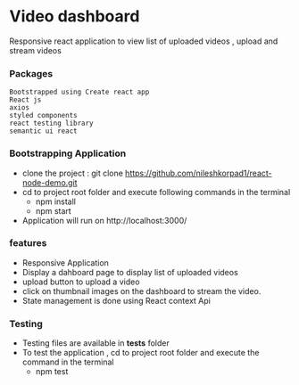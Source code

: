  # Video dashboard
Responsive react application to view list of uploaded videos , upload and stream videos

### Packages
    Bootstrapped using Create react app
    React js
    axios
    styled components
    react testing library
    semantic ui react

### Bootstrapping Application
-   clone the project : git clone https://github.com/nileshkorpad1/react-node-demo.git
-   cd to project root folder and execute following commands in the terminal
    - npm install
    - npm start
-   Application will run on http://localhost:3000/

### features
-   Responsive Application
-   Display a dahboard page to display list of uploaded videos
-   upload button to upload a video
-   click on thumbnail images on the dashboard to stream the video.
-   State management is done using React context Api

### Testing
-   Testing files are available in __tests__ folder
-   To test the application , cd to project root folder and execute the command in the terminal
    -   npm test
